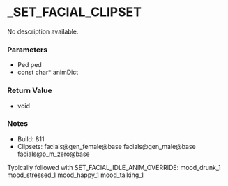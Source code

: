 # _SET_FACIAL_CLIPSET

No description available.

### Parameters
* Ped ped
* const char* animDict

### Return Value
* void

### Notes
* Build: 811
* Clipsets:
facials@gen_female@base
facials@gen_male@base
facials@p_m_zero@base

Typically followed with SET_FACIAL_IDLE_ANIM_OVERRIDE:
mood_drunk_1
mood_stressed_1
mood_happy_1
mood_talking_1


